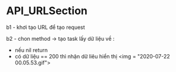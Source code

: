 # API_URLSection
b1 - khơi tạo URL để tạo request

b2 - chon method -> tạo task lấy dữ liệu về : 
   + nếu nil return 
   + có dữ liệu == 200 thì nhận dữ liêu hiển thị
<img = "2020-07-22 00.05.53.gif">
